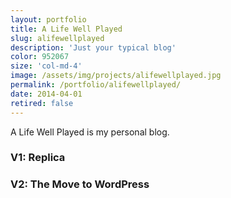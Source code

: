 ```yaml
---
layout: portfolio
title: A Life Well Played
slug: alifewellplayed
description: 'Just your typical blog'
color: 952067
size: 'col-md-4'
image: /assets/img/projects/alifewellplayed.jpg
permalink: /portfolio/alifewellplayed/
date: 2014-04-01
retired: false
---
```


A Life Well Played is my personal blog.

### V1: Replica


### V2: The Move to WordPress
